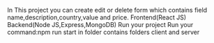 In This project you can create edit or delete form which contains field 
name,description,country,value and price.
Frontend(React JS)
Backend(Node JS,Express,MongoDB)
Run your project
Run your command:npm run start in folder contains folders client and 
server 

